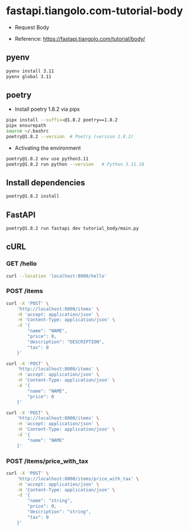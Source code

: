 # fastapi.tiangolo.com-tutorial-body

- Request Body

- Reference: https://fastapi.tiangolo.com/tutorial/body/

## pyenv

```sh
pyenv install 3.11
pyenv global 3.11
```

## poetry

- Install poetry 1.8.2 via pipx

```sh
pipx install --suffix=@1.8.2 poetry==1.8.2
pipx ensurepath
source ~/.bashrc
poetry@1.8.2 --version  # Poetry (version 1.8.2)
```

- Activating the environment

```sh
poetry@1.8.2 env use python3.11
poetry@1.8.2 run python --version   # Python 3.11.10
```

## Install dependencies

```sh
poetry@1.8.2 install
```

## FastAPI

```sh
poetry@1.8.2 run fastapi dev tutorial_body/main.py
```

## cURL

### GET /hello

```sh
curl --location 'localhost:8000/hello'
```

### POST /items

```sh
curl -X 'POST' \
    'http://localhost:8000/items' \
    -H 'accept: application/json' \
    -H 'Content-Type: application/json' \
    -d '{
        "name": "NAME",
        "price": 0,
        "description": "DESCRIPTION",
        "tax": 0
    }'
```

```sh
curl -X 'POST' \
    'http://localhost:8000/items' \
    -H 'accept: application/json' \
    -H 'Content-Type: application/json' \
    -d '{
        "name": "NAME",
        "price": 0
    }'
```

```sh
curl -X 'POST' \
    'http://localhost:8000/items' \
    -H 'accept: application/json' \
    -H 'Content-Type: application/json' \
    -d '{
        "name": "NAME"
    }'
```

### POST /items/price_with_tax

```sh
curl -X 'POST' \
    'http://localhost:8000/items/price_with_tax' \
    -H 'accept: application/json' \
    -H 'Content-Type: application/json' \
    -d '{
        "name": "string",
        "price": 0,
        "description": "string",
        "tax": 0
    }'
```
